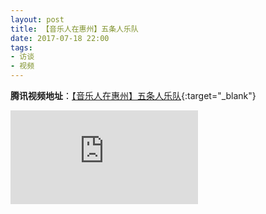```yaml
---
layout: post
title: 【音乐人在惠州】五条人乐队
date: 2017-07-18 22:00
tags:
- 访谈
- 视频
---
```

**腾讯视频地址**：[【音乐人在惠州】五条人乐队](https://v.qq.com/x/page/k0526tt8pql.html){:target="_blank"}

<div class="iframe-container">
<iframe class="responsive-iframe" src="https://v.qq.com/txp/iframe/player.html?vid=k0526tt8pql" frameborder="no" allowfullscreen="true"></iframe>
</div>
